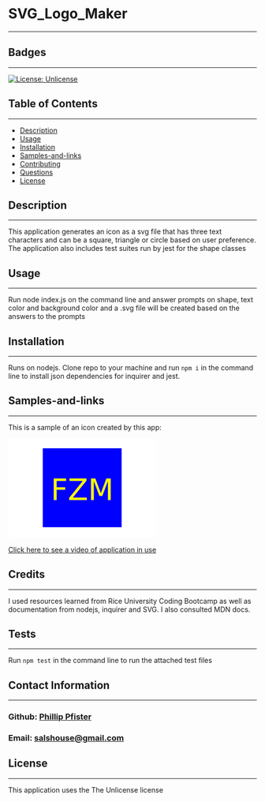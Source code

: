 # SVG_Logo_Maker
  -------------------
  ## Badges
  -------------------
  [![License: Unlicense](https://img.shields.io/badge/license-Unlicense-blue.svg)](http://unlicense.org/)  
  ## Table of Contents  
  ----------------------
  - [Description](#description) 
  - [Usage](#usage)  
  - [Installation](#installation)
  - [Samples-and-links](#samples-and-links)      
  - [Contributing](#contributing)  
  - [Questions](#questions)
  - [License](#license)
    

  ## Description  
  -------------------
  This application generates an icon as a svg file that has three text characters and can be a square, triangle or circle based on user preference. 
  The application also includes test suites run by jest for the shape classes 

  ## Usage  
  ------------
  Run node index.js on the command line and answer prompts on shape, text color and background color and a .svg file will be created based on the answers to the prompts
 
  ## Installation  
  -------------------
  Runs on nodejs. Clone repo to your machine and run `npm i` in the command line to install json dependencies for inquirer and jest. 

  ## Samples-and-links
  -------------------
  This is a sample of an icon created by this app:

  ![Image of finished logo](./images/icon_example.png)

  [Click here to see a video of application in use](https://drive.google.com/file/d/1DJIGW_S0L7uHk7SQnVxHMcshpisB_1wY/view?usp=sharing)

  ## Credits 
  ------------------
  I used resources learned from Rice University Coding Bootcamp as well as documentation from nodejs, inquirer and SVG. I also consulted MDN docs.

  ## Tests
  ------------------
  Run `npm test` in the command line to run the attached test files

  ## Contact Information
  -------------------------
  ### Github: [Phillip Pfister](https://github.com/phil-pfister)
  ### Email: salshouse@gmail.com

  
  ## License 
-------------- 
This application uses the The Unlicense license
  

